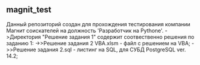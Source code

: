 ## magnit_test
Данный репозиторий создан для прохождения тестирования компании Магнит соискателей на должность 'Разработчик на Pythone'.
->Директория "Решение задания 1" содержит соотвественно решения по заданию 1:
->>Решение задания 2 VBA.xlsm - файл с решением на VBA;
->>Решение задания 2.sql - листинг на SQL, для СУБД PostgreSQL ver. 14.2;
